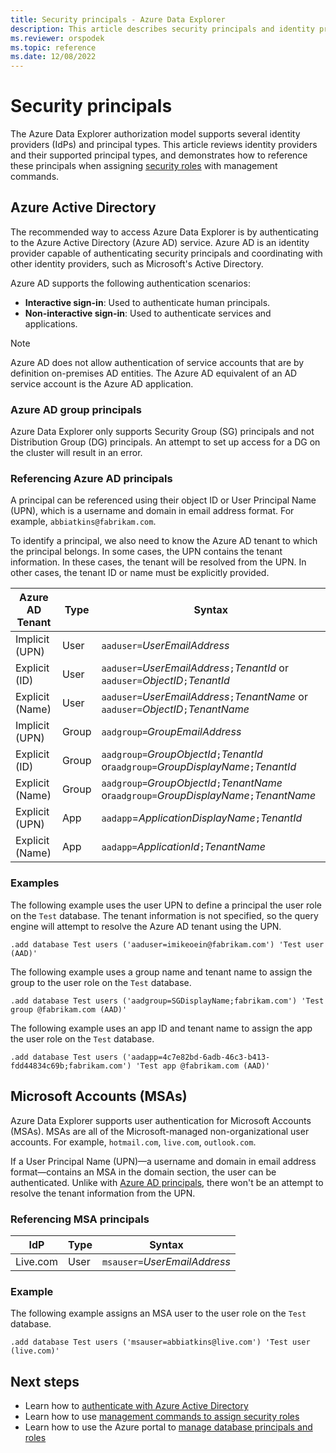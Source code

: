 ```yaml
---
title: Security principals - Azure Data Explorer
description: This article describes security principals and identity providers in Azure Data Explorer.
ms.reviewer: orspodek
ms.topic: reference
ms.date: 12/08/2022
---
```

# Security principals

The Azure Data Explorer authorization model supports several identity providers (IdPs) and principal types.
This article reviews identity providers and their supported principal types, and demonstrates how to reference these principals when assigning [security roles](../../management/security-roles.md) with management commands.

## Azure Active Directory

The recommended way to access Azure Data Explorer is by authenticating to the Azure Active Directory (Azure AD) service. Azure AD is an identity provider capable of authenticating security principals and coordinating with other identity providers, such as Microsoft's Active Directory.

Azure AD supports the following authentication scenarios:

* **Interactive sign-in**: Used to authenticate human principals.
* **Non-interactive sign-in**: Used to authenticate services and applications.

> [!NOTE]
> Azure AD does not allow authentication of service accounts that are by definition on-premises AD entities. The Azure AD equivalent of an AD service account is the Azure AD application.

### Azure AD group principals

Azure Data Explorer only supports Security Group (SG) principals and not Distribution Group (DG) principals. An attempt to set up access for a DG on the cluster will result in an error.

### Referencing Azure AD principals

A principal can be referenced using their object ID or User Principal Name (UPN), which is a username and domain in email address format. For example, `abbiatkins@fabrikam.com`.

To identify a principal, we also need to know the Azure AD tenant to which the principal belongs. In some cases, the UPN contains the tenant information. In these cases, the tenant will be resolved from the UPN. In other cases, the tenant ID or name must be explicitly provided.

| Azure AD Tenant | Type | Syntax |
|--|--|--|
| Implicit (UPN) | User | `aaduser=`*UserEmailAddress* |
| Explicit (ID) | User | `aaduser=`*UserEmailAddress*`;`*TenantId* or `aaduser=`*ObjectID*`;`*TenantId* |
| Explicit (Name) | User | `aaduser=`*UserEmailAddress*`;`*TenantName* or `aaduser=`*ObjectID*`;`*TenantName* |
| Implicit (UPN) | Group | `aadgroup=`*GroupEmailAddress* |
| Explicit (ID) | Group | `aadgroup=`*GroupObjectId*`;`*TenantId* or`aadgroup=`*GroupDisplayName*`;`*TenantId* |
| Explicit (Name) | Group | `aadgroup=`*GroupObjectId*`;`*TenantName* or`aadgroup=`*GroupDisplayName*`;`*TenantName* |
| Explicit (UPN) | App | `aadapp`=*ApplicationDisplayName*`;`*TenantId* |
| Explicit (Name) | App | `aadapp=`*ApplicationId*`;`*TenantName* |

### Examples

The following example uses the user UPN to define a principal the user role on the `Test` database. The tenant information is not specified, so the query engine will attempt to resolve the Azure AD tenant using the UPN.

```kusto
.add database Test users ('aaduser=imikeoein@fabrikam.com') 'Test user (AAD)'
```

The following example uses a group name and tenant name to assign the group to the user role on the `Test` database.

```kusto
.add database Test users ('aadgroup=SGDisplayName;fabrikam.com') 'Test group @fabrikam.com (AAD)'
```

The following example uses an app ID and tenant name to assign the app the user role on the `Test` database.

```kusto
.add database Test users ('aadapp=4c7e82bd-6adb-46c3-b413-fdd44834c69b;fabrikam.com') 'Test app @fabrikam.com (AAD)'
```

## Microsoft Accounts (MSAs)

Azure Data Explorer supports user authentication for Microsoft Accounts (MSAs). MSAs are all of the Microsoft-managed non-organizational user accounts. For example, `hotmail.com`, `live.com`, `outlook.com`.

If a User Principal Name (UPN)—a username and domain in email address format—contains an MSA in the domain section, the user can be authenticated. Unlike with [Azure AD principals](#referencing-azure-ad-principals), there won't be an attempt to resolve the tenant information from the UPN.

### Referencing MSA principals

| IdP | Type | Syntax |
|--|--|--|
| Live.com | User | `msauser=`*UserEmailAddress* |

### Example

The following example assigns an MSA user to the user role on the `Test` database.

```kusto
.add database Test users ('msauser=abbiatkins@live.com') 'Test user (live.com)'
```

## Next steps

* Learn how to [authenticate with Azure Active Directory](how-to-authenticate-with-aad.md)
* Learn how to use [management commands to assign security roles](../security-roles.md)
* Learn how to use the Azure portal to [manage database principals and roles](../../../manage-database-permissions.md)
